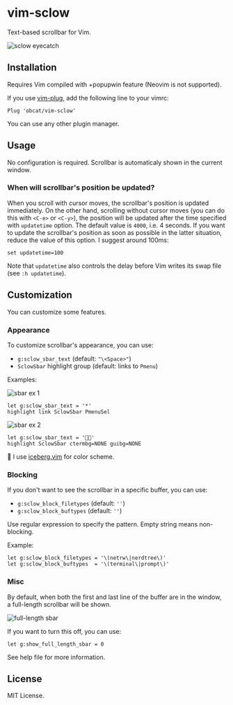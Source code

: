 # vim-sclow

Text-based scrollbar for Vim.

![sclow eyecatch](https://i.gyazo.com/0e141446f04bf34ecdd3e55ee439a291.gif)

## Installation

Requires Vim compiled with +popupwin feature (Neovim is not supported).

If you use [vim-plug](https://github.com/junegunn/vim-plug), add the
following line to your vimrc:

```vim
Plug 'obcat/vim-sclow'
```

You can use any other plugin manager.

## Usage

No configuration is required.
Scrollbar is automaticaly shown in the current window.

### When will scrollbar's position be updated?

When you scroll with cursor moves, the scrollbar's position is updated immediately.
On the other hand, scrolling without cursor moves (you can do this with
`<C-e>` or `<C-y>`), the position will be updated after the time specified
with `updatetime` option. The default value is `4000`, i.e. 4 seconds.
If you want to update the scrollbar's position as soon as possible in the latter situation,
reduce the value of this option. I suggest around 100ms:

```vim
set updatetime=100
```

Note that `updatetime` also controls the delay before Vim writes its swap file (see `:h updatetime`).

## Customization

You can customize some features.

### Appearance

To customize scrollbar's appearance, you can use:

* `g:sclow_sbar_text` (default: `"\<Space>"`)
* `SclowSbar` highlight group (default: links to `Pmenu`)

Examples:

![sbar ex 1](https://user-images.githubusercontent.com/64692680/100740863-bb3d0880-341c-11eb-950c-50350e256be6.png)

```vim
let g:sclow_sbar_text = '*'
highlight link SclowSbar PmenuSel
```

![sbar ex 2](https://user-images.githubusercontent.com/64692680/100744585-68198480-3421-11eb-9e5a-bd5398b7efa3.png)

```vim
let g:sclow_sbar_text = '👾👾'
highlight SclowSbar ctermbg=NONE guibg=NONE
```

:memo: I use [iceberg.vim](https://github.com/cocopon/iceberg.vim) for color scheme.


### Blocking

If you don't want to see the scrollbar in a specific buffer, you can use:

* `g:sclow_block_filetypes` (default: `''`)
* `g:sclow_block_buftypes` (default: `''`)

Use regular expression to specify the pattern. Empty string means non-blocking.

Example:

```vim
let g:sclow_block_filetypes = '\(netrw\|nerdtree\)'
let g:sclow_block_buftypes  = '\(terminal\|prompt\)'
```

### Misc

By default, when both the first and last line of the buffer
are in the window, a full-length scrollbar will be shown.

![full-length sbar](https://user-images.githubusercontent.com/64692680/100746502-22aa8680-3424-11eb-9bc3-72d54295a36c.png)

If you want to turn this off, you can use:

```vim
let g:show_full_length_sbar = 0
```

See help file for more information.

## License

MIT License.
